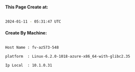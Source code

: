 
   
#### This Page Create at:

```bash

2024-01-11 - 05:31:47 UTC

```

#### Create By Machine:

```bash

Host Name : fv-az573-548

platform  : Linux-6.2.0-1018-azure-x86_64-with-glibc2.35

Ip Local  : 10.1.0.31

```

